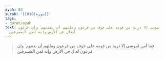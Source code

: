 ```yaml
---
ayah: 83
surah: '[[010|سورة]]'
tags:
- quran/ayah
text: فما آمن لموسى إلا ذرية من قومه على خوف من فرعون وملئهم أن يفتنهم ۚ وإن فرعون
  لعال في الأرض وإنه لمن المسرفين
---
```

> فما آمن لموسى إلا ذرية من قومه على خوف من فرعون وملئهم أن يفتنهم ۚ وإن فرعون لعال في الأرض وإنه لمن المسرفين
